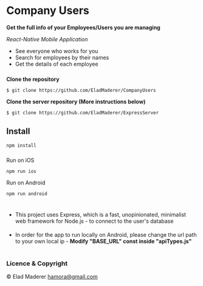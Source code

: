 # Company Users

**Get the full info of your Employees/Users you are managing**

*React-Native Mobile Application*

- See everyone who works for you
- Search for employees by their names
- Get the details of each employee
###

**Clone the repository**

  ```$ git clone https://github.com/EladMaderer/CompanyUsers```
  
**Clone the server repository (More instructions below)**

  ```$ git clone https://github.com/EladMaderer/ExpressServer```

## Install
`npm install`
###
Run on iOS

`npm run ios`

Run on Android

`npm run android`
#

- This project uses Express, which is a fast, unopinionated, minimalist web framework for Node.js -  to connect to the user's database
####
- In order for the app to run locally on Android, please change the url path to your own local ip -
**Modify "BASE_URL" const inside "apiTypes.js"**

#
### Licence & Copyright


© Elad Maderer <hamora@gmail.com>


 
